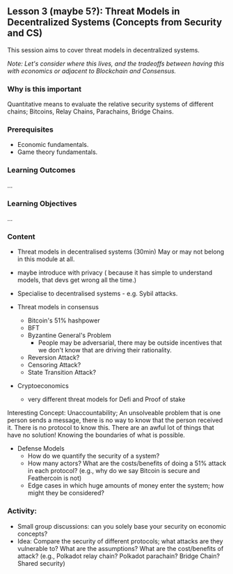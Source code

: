 ## Lesson 3 (maybe 5?): Threat Models in Decentralized Systems (Concepts from Security and CS)

This session aims to cover threat models in decentralized systems.

_Note: Let's consider where this lives, and the tradeoffs between having this with economics or adjacent to Blockchain and Consensus._

### Why is this important

Quantitative means to evaluate the relative security systems of different chains; Bitcoins, Relay Chains, Parachains, Bridge Chains.

### Prerequisites

- Economic fundamentals.
- Game theory fundamentals.

### Learning Outcomes

...

### Learning Objectives

...

### Content

- Threat models in decentralised systems (30min)
  May or may not belong in this module at all.

- maybe introduce with privacy ( because it has simple to understand models, that devs get wrong all the time.)
- Specialise to decentralised systems - e.g. Sybil attacks.
- Threat models in consensus
  - Bitcoin's 51% hashpower
  - BFT
  - Byzantine General's Problem
    - People may be adversarial, there may be outside incentives that we don't know that are driving their rationality.
  - Reversion Attack?
  - Censoring Attack?
  - State Transition Attack?
- Cryptoeconomics
  - very different threat models for Defi and Proof of stake

Interesting Concept: Unaccountability; An unsolveable problem that is one person sends a message, there is no way to know that the person received it. There is no protocol to know this. There are an awful lot of things that have no solution! Knowing the boundaries of what is possible.

- Defense Models
  - How do we quantify the security of a system?
  - How many actors? What are the costs/benefits of doing a 51% attack in each protocol? (e.g., why do we say Bitcoin is secure and Feathercoin is not)
  - Edge cases in which huge amounts of money enter the system; how might they be considered?

### Activity:

- Small group discussions: can you solely base your security on economic concepts?
- Idea: Compare the security of different protocols; what attacks are they vulnerable to? What are the assumptions? What are the cost/benefits of attack? (e.g., Polkadot relay chain? Polkadot parachain? Bridge Chain? Shared security)
